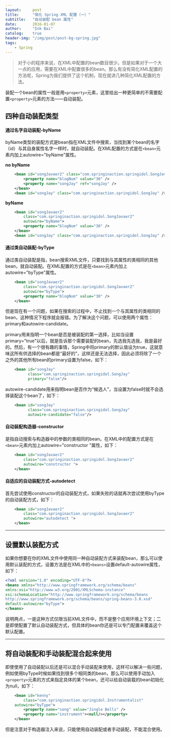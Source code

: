 ```yaml
---
layout:     post
title:      "简化 Spring XML 配置（一）"
subtitle:   "自动装配 bean 属性"
date:       2016-01-07
author:     "Ink Bai"
catalog:    true
header-img: "/img/post/post-bg-spring.jpg"
tags:
    - Spring
---
```


> 对于小的程序来说，在XML中配置的bean数目很少。但是如果对于一个大一点的应用，需要在XML中配置很多的bean。那么有没有简化XML配置的方法呢，Spring为我们提供了这个机制，现在就讲几种简化XML配置的方法。

装配一个bean的属性一般是用`<property>`元素，这里给出一种更简单的不需要配置`<property>`元素的方法——自动装配。
## 四种自动装配类型
#### 通过名字自动装配-byName
byName类型的装配方式是bean指在XML文件中搜索，当找到某个bean的名字（id）与其自身属性名字一样时，就自动装配。在XML配置的方式是在`<bean>`元素内加上autowire="byName"属性。

**no byName**

```xml
	<bean id="songJavaer2" class="com.springinaction.springidol.SongJavaer2">
		<property name="blogNum" value="30" />
		<property name="songJay" ref="songJay" />
	</bean>
	<bean id="songJay" class="com.springinaction.springidol.SongJay" />
```

**byName**

```xml
	<bean id="songJavaer2"
		class="com.springinaction.springidol.SongJavaer2"
		autowire="byName">
		<property name="blogNum" value="30" />
	</bean>
	<bean id="songJay" class="com.springinaction.springidol.SongJay" />
```

#### 通过类自动装配-byType
通过类自动装配是指，bean搜索XML文件，只要找到与其属性的类相同的其他bean，就自动装配。在XML配置的方式是在`<bean>`元素内加上autowire="byType"属性。

```xml
	<bean id="songJavaer2"
		class="com.springinaction.springidol.SongJavaer2"
		autowire="byType">
		<property name="blogNum" value="30" />
	</bean>
```

但是现在有一个问题，如果在搜索的过程中，不止找到一个与其属性的类相同的bean，这种情况下程序就会报错。为了解决这个问题，可以使用两个属性：primary和autowire-candidate。

primary用来指明一个bean是否是被装配的第一选择，比如当设置primary="true"以后，就是告诉那个需要装配的bean，先选我先选我，我是最好的。然后，有一个很有趣的事情，Spring中将primary的默认值设为true，这就意味这所有供选择的bean都是“最好的”，这样还是无法选择，因此必须将除了一个之外的其他所有bean的primary设置为false，如下：

```xml
	<bean id="songJay"
		  class="com.springinaction.springidol.SongJay"
		  primary="false"/>
```

autowire-candidate用来指明bean是否作为“候选人”，当设置为false时就不会选择装配这个bean了，如下：

```xml
	<bean id="songJay"
		  class="com.springinaction.springidol.SongJay"
		  autowire-candidate="false"/>
```

#### 自动装配构造器-constructor
是指自动搜索与构造器中的参数的类相同的bean。在XML中的配置方式是在`<bean>`元素内加上autowire="constructor "属性，如下：

```xml
	<bean id="songJavaer2"
		class="com.springinaction.springidol.SongJavaer2"
		autowire="constructor ">
	</bean>
```

#### 自适应的自动装配方式-autodetect
首先尝试使用constructor的自动装配方式，如果失败的话就再次尝试使用byType的自动装配方式，如下：

```xml
	<bean id="songJavaer2"
		class="com.springinaction.springidol.SongJavaer2"
		autowire="autodetect ">
	</bean>
```

---

## 设置默认装配方式
如果你想要在你的XML文件中使用同一种自动装配方式来装配bean，那么可以使用默认装配的方式，设置方法是在XML中的`<beans>`设置default-autowire属性，如下：

```xml
<?xml version="1.0" encoding="UTF-8"?>
<beans xmlns="http://www.springframework.org/schema/beans"
xmlns:xsi="http://www.w3.org/2001/XMLSchema-instance"
xsi:schemaLocation="http://www.springframework.org/schema/beans
http://www.springframework.org/schema/beans/spring-beans-3.0.xsd"
default-autowire="byType">
</beans>
```

说明两点，一是这种方式仅限当前XML文件中，而不是整个应用环境上下文；二是即使配置了默认自动装配方式，但具体的bean你还是可以专门配置来覆盖这个默认配置。

---

## 将自动装配和手动装配混合起来使用
即使使用了自动装配以后还是可以混合手动装配来使用，这样可以解决一些问题，例如使用byType时候如果找到很多个相同类的bean，那么可以使用手动加入`<property>`元素的方式来指定具体的某个bean，还可以给自动装载的bean初始化为null，如下：

```xml
	<bean id="kenny"
		class="com.springinaction.springidol.Instrumentalist"
	autowire="byType">
		<property name="song" value="Jingle Bells" />
		<property name="instrument"><null/></property>
	</bean>
```

但是注意对于构造器注入来说，只能使用自动装配或者手动装配，不能混合使用。
